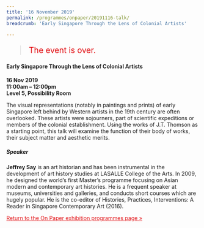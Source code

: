 ```yaml
---
title: '16 November 2019'
permalink: /programmes/onpaper/20191116-talk/
breadcrumb: 'Early Singapore Through the Lens of Colonial Artists'

---
```



<blockquote style="color: #E21216; font-size: 150%;">The event is over.</blockquote>

#### Early Singapore Through the Lens of Colonial Artists

__16 Nov 2019__<br>
__11:00am – 12:00pm__<br>
__Level 5, Possibility Room__

The visual representations (notably in paintings and prints) of early Singapore left behind by Western artists in the 19th century are often overlooked. These artists were sojourners, part of scientific expeditions or members of the colonial establishment. Using the works of J.T. Thomson as a starting point, this talk will examine the function of their body of works, their subject matter and aesthetic merits. 

##### Speaker
__Jeffrey Say__ is an art historian and has been instrumental in the development of art history studies at LASALLE College of the Arts. In 2009, he designed the world’s first Master’s programme focusing on Asian modern and contemporary art histories. He is a frequent speaker at museums, universities and galleries, and conducts short courses which are hugely popular. He is the co-editor of Histories, Practices, Interventions: A Reader in Singapore Contemporary Art (2016).

<a href="/exhibitions/past-exhibitions/onpaper/programmes/" style="color:#E21216;">Return to the On Paper exhibition programmes page &#187;</a>